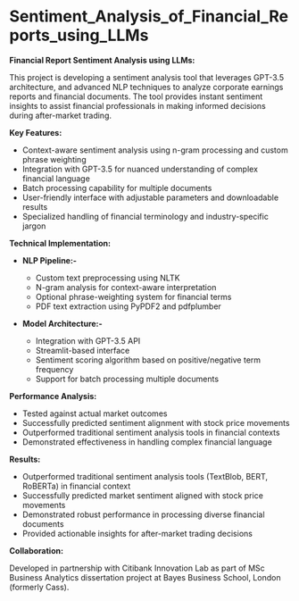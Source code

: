 # Sentiment_Analysis_of_Financial_Reports_using_LLMs

**Financial Report Sentiment Analysis using LLMs:**

This project is developing a sentiment analysis tool that leverages GPT-3.5 architecture, and advanced NLP techniques to analyze corporate earnings reports and financial documents. The tool provides instant sentiment insights to assist financial professionals in making informed decisions during after-market trading.

**Key Features:**

- Context-aware sentiment analysis using n-gram processing and custom phrase weighting
- Integration with GPT-3.5 for nuanced understanding of complex financial language
- Batch processing capability for multiple documents
- User-friendly interface with adjustable parameters and downloadable results
- Specialized handling of financial terminology and industry-specific jargon
  
**Technical Implementation:**

- **NLP Pipeline:-**
  - Custom text preprocessing using NLTK
  - N-gram analysis for context-aware interpretation
  - Optional phrase-weighting system for financial terms
  - PDF text extraction using PyPDF2 and pdfplumber

- **Model Architecture:-**
  - Integration with GPT-3.5 API
  - Streamlit-based interface
  - Sentiment scoring algorithm based on positive/negative term frequency
  - Support for batch processing multiple documents

**Performance Analysis:**

- Tested against actual market outcomes
- Successfully predicted sentiment alignment with stock price movements
- Outperformed traditional sentiment analysis tools in financial contexts
- Demonstrated effectiveness in handling complex financial language

**Results:**

- Outperformed traditional sentiment analysis tools (TextBlob, BERT, RoBERTa) in financial context
- Successfully predicted market sentiment aligned with stock price movements
- Demonstrated robust performance in processing diverse financial documents
- Provided actionable insights for after-market trading decisions

**Collaboration:**

Developed in partnership with Citibank Innovation Lab as part of MSc Business Analytics dissertation project at Bayes Business School, London (formerly Cass).
